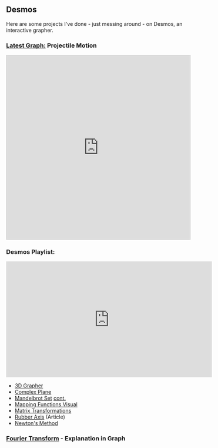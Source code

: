 ## Desmos
Here are some projects I've done - just messing around - on Desmos, an interactive grapher.

### [Latest Graph:](https://www.desmos.com/calculator/bqsh1owp5b) Projectile Motion

<html>
<iframe src="https://www.desmos.com/calculator/bqsh1owp5b?embed" width="500" height="500" style="border: 1px solid #ccc" frameborder=0></iframe>
</html>

### Desmos Playlist:

<html>
<iframe width="560" height="315" src="https://www.youtube.com/embed/videoseries?list=PLUDmqREVkliDp1G-IA0UnZQAz2BJDwVNY" title="YouTube video player" frameborder="0" allow="accelerometer; autoplay; clipboard-write; encrypted-media; gyroscope; picture-in-picture" allowfullscreen></iframe>
</html>

- [3D Grapher](https://www.desmos.com/calculator/my0j7njgsj)
- [Complex Plane](https://www.desmos.com/calculator/ku0p3mx8lp)
- [Mandelbrot Set](https://www.desmos.com/calculator/v1etnz3esr) [cont.](https://www.desmos.com/calculator/m5dknq6igf)
- [Mapping Functions Visual](https://www.desmos.com/calculator/dgbgy8vwl5)
- [Matrix Transformations](https://www.desmos.com/calculator/bzcjv1nc5x)
- [Rubber Axis](articles/Rubber_Axis.md) (Article)
- [Newton's Method](https://www.desmos.com/calculator/2g6b6m3g7n)

### [Fourier Transform](https://www.desmos.com/calculator/exgvdivban) - Explanation in Graph